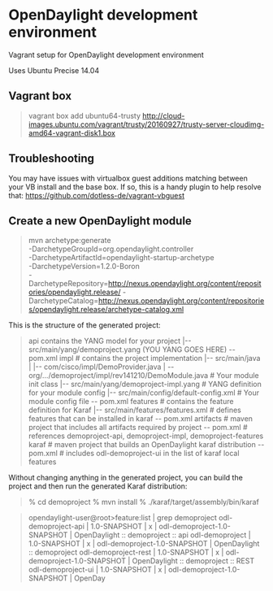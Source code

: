 OpenDaylight development environment
===========

Vagrant setup for OpenDaylight development environment

Uses Ubuntu Precise 14.04

## Vagrant box

> vagrant box add ubuntu64-trusty http://cloud-images.ubuntu.com/vagrant/trusty/20160927/trusty-server-cloudimg-amd64-vagrant-disk1.box

## Troubleshooting
You may have issues with virtualbox guest additions matching between your VB install and the base box.  If so, this is a handy plugin to help resolve that:
https://github.com/dotless-de/vagrant-vbguest

## Create a new OpenDaylight module

> mvn archetype:generate \
-DarchetypeGroupId=org.opendaylight.controller \
-DarchetypeArtifactId=opendaylight-startup-archetype \
-DarchetypeVersion=1.2.0-Boron \
-DarchetypeRepository=http://nexus.opendaylight.org/content/repositories/opendaylight.release/
-DarchetypeCatalog=http://nexus.opendaylight.org/content/repositories/opendaylight.release/archetype-catalog.xml


This is the structure of the generated project:

> api  contains the YANG model for your project
>  |-- src/main/yang/demoproject.yang (YOU YANG GOES HERE)
> -- pom.xml
> impl # contains the project implementation
>  |-- src/main/java
>  | |-- com/cisco/impl/DemoProvider.java
>  | -- org/.../demoproject/impl/rev141210/DemoModule.java # Your module init class
>  |-- src/main/yang/demoproject-impl.yang # YANG definition for your module config
>  |-- src/main/config/default-config.xml  # Your module config file
>  -- pom.xml
> features # contains the feature definition for Karaf
>  |-- src/main/features/features.xml # defines features that can be installed in karaf
>  -- pom.xml
> artifacts # maven project that includes all artifacts required by project
>  -- pom.xml # references demoproject-api, demoproject-impl, demoproject-features
> karaf # maven project that builds an OpenDaylight karaf distribution
>  -- pom.xml # includes odl-demoproject-ui in the list of karaf local features

Without changing anything in the generated project, you can build the project and then run the generated Karaf distribution:
> % cd demoproject
> % mvn install
> % ./karaf/target/assembly/bin/karaf


> opendaylight-user@root>feature:list | grep demoproject
> odl-demoproject-api  | 1.0-SNAPSHOT | x  | odl-demoproject-1.0-SNAPSHOT | OpenDaylight :: demoproject :: api
> odl-demoproject      | 1.0-SNAPSHOT | x  | odl-demoproject-1.0-SNAPSHOT | OpenDaylight :: demoproject
> odl-demoproject-rest | 1.0-SNAPSHOT | x  | odl-demoproject-1.0-SNAPSHOT | OpenDaylight :: demoproject :: REST
> odl-demoproject-ui  | 1.0-SNAPSHOT | x  | odl-demoproject-1.0-SNAPSHOT | OpenDay
